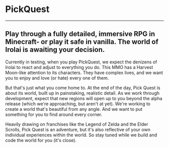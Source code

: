 # PickQuest
-----------------------------------------------------------------------------------------------------------------------------------------
**Play through a fully detailed, immersive RPG in Minecraft- or play it safe in vanilla. The world of Irolai is awaiting your decision.**
-----------------------------------------------------------------------------------------------------------------------------------------

Currently in testing, when you play PickQuest, we expect the denizens of Irolai to react and adjust to everything you do. 
This MMO has a Harvest Moon-like attention to its characters. They have complex lives, and we want you to enjoy and love (or hate) 
every one of them. 

But that's just what you come home to. At the end of the day, Pick Quest is about its world, built up in painstaking, realistic detail. 
As we work through development, expect that new regions will open up to you beyond the alpha release (which we're approaching, but aren't 
at yet). We're working to create a world that's beautiful from any angle. And we want to put something for you to find around every corner.

Heavily drawing on franchises like the Legend of Zelda and the Elder Scrolls, Pick Quest is an adventure, but it's also reflective of your own individual
experiences within the world. So stay tuned while we build and code the world for you (it's close).
